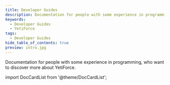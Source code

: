 ```yaml
---
title: Developer Guides
description: Documentation for people with some experience in programming, who want to discover more about YetiForce.
keywords:
  - Developer Guides
  - YetiForce
tags:
  - Developer Guides
hide_table_of_contents: true
preview: intro.jpg
---
```


Documentation for people with some experience in programming, who want to discover more about YetiForce.

import DocCardList from '@theme/DocCardList';

<DocCardList />
